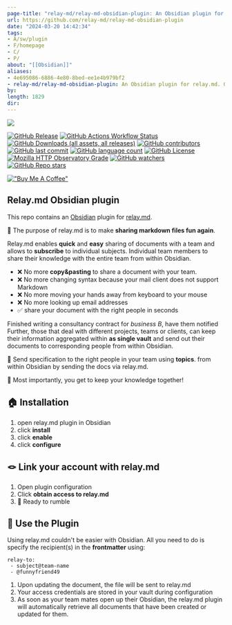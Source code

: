 ```yaml
---
page-title: "relay-md/relay-md-obsidian-plugin: An Obsidian plugin for relay.md. Quick and easy sharing of documents with your team."
url: https://github.com/relay-md/relay-md-obsidian-plugin
date: "2024-03-20 14:42:34"
tags: 
- A/sw/plugin
- F/homepage
- C/
- P/
about: "[[Obsidian]]"
aliases: 
- 4e695086-6886-4e80-8bed-ee1e4b979bf2
- relay-md/relay-md-obsidian-plugin: An Obsidian plugin for relay.md. Quick and easy sharing of documents with your team.
by: 
length: 1829
dir: 
---
```


[![](https://camo.githubusercontent.com/45d3666320ee6d38e741eba24d877d8fa38b37b2b10934d5260047f5fb85b880/68747470733a2f2f72656c61792e6d642f7374617469632f696d672f6c6f676f2d6e61766261722e737667)](https://camo.githubusercontent.com/45d3666320ee6d38e741eba24d877d8fa38b37b2b10934d5260047f5fb85b880/68747470733a2f2f72656c61792e6d642f7374617469632f696d672f6c6f676f2d6e61766261722e737667)

[![GitHub Release](https://camo.githubusercontent.com/9d9effc74badc34f5ea99ccdc84c99ff8a6f70c5d3133f8e3976901d70dd2cbb/68747470733a2f2f696d672e736869656c64732e696f2f6769746875622f762f72656c656173652f72656c61792d6d642f72656c61792d6d642d6f6273696469616e2d706c7567696e)](https://camo.githubusercontent.com/9d9effc74badc34f5ea99ccdc84c99ff8a6f70c5d3133f8e3976901d70dd2cbb/68747470733a2f2f696d672e736869656c64732e696f2f6769746875622f762f72656c656173652f72656c61792d6d642f72656c61792d6d642d6f6273696469616e2d706c7567696e) [![GitHub Actions Workflow Status](https://camo.githubusercontent.com/ea51beeffb950de301f4ef5232dc6a0d3de1063b2b0674d30007d43271a7132e/68747470733a2f2f696d672e736869656c64732e696f2f6769746875622f616374696f6e732f776f726b666c6f772f7374617475732f72656c61792d6d642f72656c61792d6d642d6f6273696469616e2d706c7567696e2f72656c656173652e796d6c)](https://camo.githubusercontent.com/ea51beeffb950de301f4ef5232dc6a0d3de1063b2b0674d30007d43271a7132e/68747470733a2f2f696d672e736869656c64732e696f2f6769746875622f616374696f6e732f776f726b666c6f772f7374617475732f72656c61792d6d642f72656c61792d6d642d6f6273696469616e2d706c7567696e2f72656c656173652e796d6c) [![GitHub Downloads (all assets, all releases)](https://camo.githubusercontent.com/da5cf63e2a7547815ca3c77dd10ad012f2ffcb56f02b4da815a2258fa2f8e614/68747470733a2f2f696d672e736869656c64732e696f2f6769746875622f646f776e6c6f6164732f72656c61792d6d642f72656c61792d6d642d6f6273696469616e2d706c7567696e2f746f74616c)](https://camo.githubusercontent.com/da5cf63e2a7547815ca3c77dd10ad012f2ffcb56f02b4da815a2258fa2f8e614/68747470733a2f2f696d672e736869656c64732e696f2f6769746875622f646f776e6c6f6164732f72656c61792d6d642f72656c61792d6d642d6f6273696469616e2d706c7567696e2f746f74616c) [![GitHub contributors](https://camo.githubusercontent.com/7407b16e9ce42afa9f88c9f94cfe433bfd47da22019228046ec0b3119513bfdb/68747470733a2f2f696d672e736869656c64732e696f2f6769746875622f636f6e7472696275746f72732f72656c61792d6d642f72656c61792d6d642d6f6273696469616e2d706c7567696e)](https://camo.githubusercontent.com/7407b16e9ce42afa9f88c9f94cfe433bfd47da22019228046ec0b3119513bfdb/68747470733a2f2f696d672e736869656c64732e696f2f6769746875622f636f6e7472696275746f72732f72656c61792d6d642f72656c61792d6d642d6f6273696469616e2d706c7567696e) [![GitHub last commit](https://camo.githubusercontent.com/3a622f6ad8f48036faae6cbf9638bd74cb3cc27e2278a2a36567785392b16bae/68747470733a2f2f696d672e736869656c64732e696f2f6769746875622f6c6173742d636f6d6d69742f72656c61792d6d642f72656c61792d6d642d6f6273696469616e2d706c7567696e)](https://camo.githubusercontent.com/3a622f6ad8f48036faae6cbf9638bd74cb3cc27e2278a2a36567785392b16bae/68747470733a2f2f696d672e736869656c64732e696f2f6769746875622f6c6173742d636f6d6d69742f72656c61792d6d642f72656c61792d6d642d6f6273696469616e2d706c7567696e) [![GitHub language count](https://camo.githubusercontent.com/0527788749b598e775b362bf43a87428d42063f94e04aff9c6dd2adbc0d72d94/68747470733a2f2f696d672e736869656c64732e696f2f6769746875622f6c616e6775616765732f636f756e742f72656c61792d6d642f72656c61792d6d642d6f6273696469616e2d706c7567696e)](https://camo.githubusercontent.com/0527788749b598e775b362bf43a87428d42063f94e04aff9c6dd2adbc0d72d94/68747470733a2f2f696d672e736869656c64732e696f2f6769746875622f6c616e6775616765732f636f756e742f72656c61792d6d642f72656c61792d6d642d6f6273696469616e2d706c7567696e) [![GitHub License](https://camo.githubusercontent.com/fc204fc0387cf093b84bc14035dffcceed566c054463dfbcce9dfa1f3882afe7/68747470733a2f2f696d672e736869656c64732e696f2f6769746875622f6c6963656e73652f72656c61792d6d642f72656c61792d6d642d6f6273696469616e2d706c7567696e)](https://camo.githubusercontent.com/fc204fc0387cf093b84bc14035dffcceed566c054463dfbcce9dfa1f3882afe7/68747470733a2f2f696d672e736869656c64732e696f2f6769746875622f6c6963656e73652f72656c61792d6d642f72656c61792d6d642d6f6273696469616e2d706c7567696e) [![Mozilla HTTP Observatory Grade](https://camo.githubusercontent.com/ee1978d5a445ec122c99814b642939096ba03dff4be9ef98246c53e2336a354d/68747470733a2f2f696d672e736869656c64732e696f2f6d6f7a696c6c612d6f627365727661746f72792f67726164652f72656c61792e6d64)](https://camo.githubusercontent.com/ee1978d5a445ec122c99814b642939096ba03dff4be9ef98246c53e2336a354d/68747470733a2f2f696d672e736869656c64732e696f2f6d6f7a696c6c612d6f627365727661746f72792f67726164652f72656c61792e6d64) [![GitHub watchers](https://camo.githubusercontent.com/c9ca6f2cd3aee6aaac9f99b0e867a4e706b7e576bf36c430ae94d84404034510/68747470733a2f2f696d672e736869656c64732e696f2f6769746875622f77617463686572732f72656c61792d6d642f72656c61792d6d642d6f6273696469616e2d706c7567696e)](https://camo.githubusercontent.com/c9ca6f2cd3aee6aaac9f99b0e867a4e706b7e576bf36c430ae94d84404034510/68747470733a2f2f696d672e736869656c64732e696f2f6769746875622f77617463686572732f72656c61792d6d642f72656c61792d6d642d6f6273696469616e2d706c7567696e) [![GitHub Repo stars](https://camo.githubusercontent.com/0582773a3a312b345e06d198c84fbcaca9d246fb8ea2f2712809fe798ddb0654/68747470733a2f2f696d672e736869656c64732e696f2f6769746875622f73746172732f72656c61792d6d642f72656c61792d6d642d6f6273696469616e2d706c7567696e)](https://camo.githubusercontent.com/0582773a3a312b345e06d198c84fbcaca9d246fb8ea2f2712809fe798ddb0654/68747470733a2f2f696d672e736869656c64732e696f2f6769746875622f73746172732f72656c61792d6d642f72656c61792d6d642d6f6273696469616e2d706c7567696e)

[!["Buy Me A Coffee"](https://camo.githubusercontent.com/12f516d86d600c89a6abd2326256045c27325ad7c8532c0d36772965a4923be0/68747470733a2f2f7777772e6275796d6561636f666665652e636f6d2f6173736574732f696d672f637573746f6d5f696d616765732f6f72616e67655f696d672e706e67)](https://www.buymeacoffee.com/fabian.schuh)

## Relay.md Obsidian plugin

[](https://github.com/relay-md/relay-md-obsidian-plugin#relaymd-obsidian-plugin)

This repo contains an [Obsidian](https://obsidian.md/) plugin for [relay.md](https://relay.md/).

🎉 The purpose of relay.md is to make **sharing markdown files fun again**.

Relay.md enables **quick** and **easy** sharing of documents with a team and allows to **subscribe** to individual subjects. Individual team members to share their knowledge with the entire team from within Obsidian.

-   ❌ No more **copy&pasting** to share a document with your team.
-   ❌ No more changing syntax because your mail client does not support Markdown
-   ❌ No more moving your hands away from keyboard to your mouse
-   ❌ No more looking up email addresses
-   ✅ share your document with the right people in seconds

Finished writing a consultancy contract for *business B*, have them notified Further, those that deal with different projects, teams or clients, can keep their information aggregated within **as single vault** and send out their documents to corresponding people from within Obsidian.

🤩 Send specification to the right people in your team using **topics**. from within Obsidian by sending the docs via relay.md.

🎯 Most importantly, you get to keep your knowledge together!

## 🏠 Installation

[](https://github.com/relay-md/relay-md-obsidian-plugin#-installation)

1.  open relay.md plugin in Obsidian
2.  click **install**
3.  click **enable**
4.  click **configure**

## 🪢 Link your account with relay.md

[](https://github.com/relay-md/relay-md-obsidian-plugin#-link-your-account-with-relaymd)

1.  Open plugin configuration
2.  Click **obtain access to relay.md**
3.  🎉 Ready to rumble

## 📶 Use the Plugin

[](https://github.com/relay-md/relay-md-obsidian-plugin#-use-the-plugin)

Using relay.md couldn't be easier with Obsidian. All you need to do is specify the recipient(s) in the **frontmatter** using:

```
relay-to:
 - subject@team-name
 - @funnyfriend49
```

1.  Upon updating the document, the file will be sent to relay.md
2.  Your access credentials are stored in your vault during configuration
3.  As soon as your team mates open up their Obsidian, the relay.md plugin will automatically retrieve all documents that have been created or updated for them.